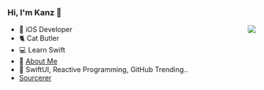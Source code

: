 ### Hi, I'm Kanz 👋

<img align="right" src="https://github-readme-stats.vercel.app/api?username=87kangsw&show_icons=true&icon_color=009C4C&text_color=718096&bg_color=ffffff&hide_title=true" />



- 📱 iOS Developer
- 🐈 Cat Butler
- 💻 Learn Swift
- 🔗 [About Me](https://kanz.dev)
- 🧐 SwiftUI, Reactive Programming, GitHub Trending..
- [Sourcerer](https://sourcerer.io/87kangsw)
